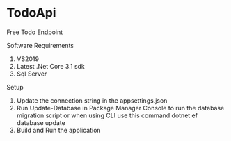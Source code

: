 # TodoApi
Free Todo Endpoint

Software Requirements
1. VS2019
2. Latest .Net Core 3.1 sdk
3. Sql Server

Setup

1. Update the connection string in the appsettings.json 
2. Run Update-Database in Package Manager Console to run the database migration script or when using CLI use this command dotnet ef database update
3. Build and Run the application
